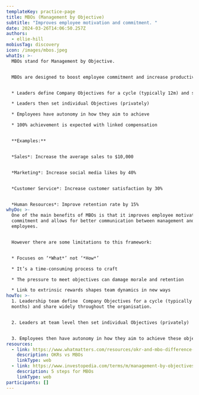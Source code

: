 ```yaml
---
templateKey: practice-page
title: MBOs (Management by Objective)
subtitle: "Improves employee motivation and commitment. "
date: 2024-03-26T14:06:50.257Z
authors:
  - ellie-hill
mobiusTag: discovery
icon: /images/mbos.jpeg
whatIs: >-
  MBOs stand for Management by Objective.


  MBOs are designed to boost employee commitment and increase productivity through clarity and understanding.


  * Leaders define Company Objectives for a cycle (typically 12m) and share widely

  * Leaders then set individual Objectives (privately)

  * Employees have autonomy in how they aim to achieve

  * 100% achievement is expected with linked compensation


  **Examples:**


  *Sales*: Increase the average sales to $10,000


  *Marketing*: Increase social media likes by 40%


  *Customer Service*: Increase customer satisfaction by 30%


  *Human Resources*: Improve retention rate by 15%
whyDo: >-
  One of the main benefits of MBOs is that it improves employee motivation and
  commitment and allows for better communication between management and
  employees.


  However there are some limitations to this framework:


  * Focuses on ‘*What*’ not ‘*How*’

  * It’s a time-consuming process to craft

  * The pressure to meet objectives can damage morale and retention

  * Link to extrinsic rewards shapes team dynamics in new ways
howTo: >-
  1﻿. Leadership team define  Company Objectives for a cycle (typically 12
  months) and share widely throughout the organisation. 


  2﻿. Leaders at team level then set individual Objectives (privately) 


  3﻿. Employees then have autonomy in how they aim to achieve these objectives.
resources:
  - link: https://www.whatmatters.com/resources/okr-and-mbo-difference-between
    description: OKRs vs MBOs
    linkType: web
  - link: https://www.investopedia.com/terms/m/management-by-objectives.asp
    description: 5 steps for MBOs
    linkType: web
participants: []
---
```

